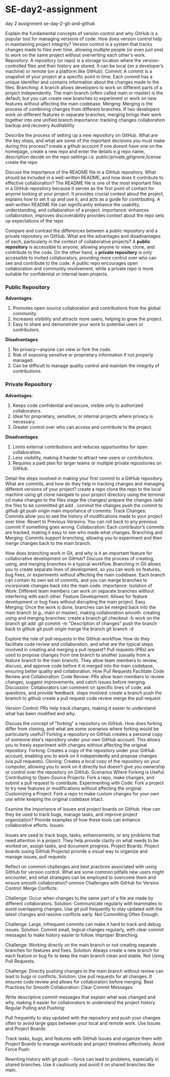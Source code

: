 # SE-day2-assignment
day 2 assignment
se-day-2-git-and-github

Explain the fundamental concepts of version control and why GitHub is a popular tool for managing versions of code. How does version control help in maintaining project integrity?
Version control is a system that tracks changes made to files over time, allowing multiple people (or even just one) to work on the same project without overwriting each other's work. 
Repository: A repository (or repo) is a storage location where the version-controlled files and their history are stored. It can be local (on a developer’s machine) or remote (on a platform like GitHub).
Commit: A commit is a snapshot of your project at a specific point in time. Each commit has a unique identifier and contains information about the changes made to the files.
Branching: A branch allows developers to work on different parts of a project independently. The main branch (often called main or master) is the default, but you can create new branches to experiment or work on new features without affecting the main codebase.
Merging: Merging is the process of combining changes from different branches. If two developers work on different features in separate branches, merging brings their work together into one unified branch
importance:
tracking changes
collaboration
backup and recovery
Auditability

Describe the process of setting up a new repository on GitHub. What are the key steps, and what are some of the important decisions you must make during this process?
create a github account if one doesnt have one
on the homepage, create a new repo and enter the details e.g repo name, description
decide on the repo settings i.e. public/private,gitignore,license
create the repo

Discuss the importance of the README file in a GitHub repository. What should be included in a well-written README, and how does it contribute to effective collaboration?
The README file is one of the most important files in a GitHub repository because it serves as the first point of contact for anyone looking at your project.
It provides crucial context about the project, explains how to set it up and use it, and acts as a guide for contributing.
A well-written README file can significantly enhance the usability, understanding, and collaboration of a project.
importance:
enhances collaboration,
improves discoverability
provides context about the repo
sets up expectations of the repo


Compare and contrast the differences between a public repository and a private repository on GitHub. What are the advantages and disadvantages of each, particularly in the context of collaborative projects?
A **public repository** is accessible to anyone, allowing anyone to view, clone, and contribute to the code. On the other hand, a **private repository** is only accessible to invited collaborators, providing more control over who can see and contribute to the code. A public repo encourages open collaboration and community involvement, while a private repo is more suitable for confidential or internal team projects.

### Public Repository  
**Advantages**:  
1. Promotes open-source collaboration and contributions from the global community.  
2. Increases visibility and attracts more users, helping to grow the project.  
3. Easy to share and demonstrate your work to potential users or contributors.  

**Disadvantages**:  
1. No privacy—anyone can view or fork the code.  
2. Risk of exposing sensitive or proprietary information if not properly managed.  
3. Can be difficult to manage quality control and maintain the integrity of contributions.  

### Private Repository  
**Advantages**:  
1. Keeps code confidential and secure, visible only to authorized collaborators.  
2. Ideal for proprietary, sensitive, or internal projects where privacy is necessary.  
3. Greater control over who can access and contribute to the project.  

**Disadvantages**:  
1. Limits external contributions and reduces opportunities for open collaboration.  
2. Less visibility, making it harder to attract new users or contributors.  
3. Requires a paid plan for larger teams or multiple private repositories on GitHub.  

Detail the steps involved in making your first commit to a GitHub repository. What are commits, and how do they help in tracking changes and managing different versions of your project?
create a repo
clone the repo to the local machine using git clone <repository-url>
navigate to your project directory using the terminal cd <repository-name>
make changes to the files
stage the changes/ prepare the changes /add the files to be committed git add .
commut the changes
push the commit to github git push origin main
 importance of commits:
Track Changes: Commits allow you to see the history of modifications made to your project over time.
Revert to Previous Versions: You can roll back to any previous commit if something goes wrong.
Collaboration: Each contributor’s commits are tracked, making it easy to see who made what changes.
Branching and Merging: Commits support branching, allowing you to experiment and then merge changes back to the main branch.

How does branching work in Git, and why is it an important feature for collaborative development on GitHub? Discuss the process of creating, using, and merging branches in a typical workflow.
Branching in Git allows you to create separate lines of development, so you can work on features, bug fixes, or experiments without affecting the main codebase.
Each branch can contain its own set of commits, and you can merge branches to incorporate changes back into the main code.
importance:
Isolation of Work: Different team members can work on separate branches without interfering with each other.
Feature Development: Allows for feature development or bug fixes without disrupting the main project.
Easy Merging: Once the work is done, branches can be merged back into the main branch (e.g., main or master), making collaboration smooth.
creating using and merging branches:
create a branch git checkout -b <branch-name>
work on the branch git add .git commit -m "Description of changes"
push the branch back to github git push origin <branch-name>
merge the branch git branch -d <branch-name>

Explore the role of pull requests in the GitHub workflow. How do they facilitate code review and collaboration, and what are the typical steps involved in creating and merging a pull request?
Pull requests (PRs) are used to propose changes from one branch to another (usually from a feature branch to the main branch). They allow team members to review, discuss, and approve code before it is merged into the main codebase, ensuring better quality and collaboration.
How Pull Requests Facilitate Code Review and Collaboration:
Code Review: PRs allow team members to review changes, suggest improvements, and catch issues before merging.
Discussion: Collaborators can comment on specific lines of code, ask questions, and provide feedback.
steps involved:
create a branch
push the bramch to github
create a pull request
code review
merge the pull request

Version Control: PRs help track changes, making it easier to understand what has been modified and why.

Discuss the concept of "forking" a repository on GitHub. How does forking differ from cloning, and what are some scenarios where forking would be particularly useful?
Forking a repository on GitHub creates a personal copy of someone else's repository under your own GitHub account. 
This allows you to freely experiment with changes without affecting the original repository.
Forking: Creates a copy of the repository under your GitHub account, enabling you to work on it independently and propose changes (via pull requests).
Cloning: Creates a local copy of the repository on your computer, allowing you to work on it directly but doesn’t give you ownership or control over the repository on GitHub.
Scenarios Where Forking is Useful:
Contributing to Open-Source Projects: Fork a repo, make changes, and submit a pull request to contribute.
Experimenting with Code: Fork a project to try new features or modifications without affecting the original.
Customizing a Project: Fork a repo to make custom changes for your own use while keeping the original codebase intact.

Examine the importance of issues and project boards on GitHub. How can they be used to track bugs, manage tasks, and improve project organization? Provide examples of how these tools can enhance collaborative efforts.
Issues:

Issues are used to track bugs, tasks, enhancements, or any problems that need attention in a project.
They help provide clarity on what needs to be worked on, assign tasks, and document progress.
Project Boards:
Project boards (using GitHub Projects) provide a visual way to organize and manage issues, pull requests

Reflect on common challenges and best practices associated with using GitHub for version control. What are some common pitfalls new users might encounter, and what strategies can be employed to overcome them and ensure smooth collaboration?
ommon Challenges with GitHub for Version Control:
Merge Conflicts:

Challenge: Occur when changes to the same part of a file are made by different collaborators.
Solution: Communicate regularly with teammates to avoid overlapping changes. Use git pull frequently to stay updated with the latest changes and resolve conflicts early.
Not Committing Often Enough:

Challenge: Large, infrequent commits can make it hard to track and debug issues.
Solution: Commit small, logical changes regularly, with clear commit messages to make history easier to follow.
Improper Branching:

Challenge: Working directly on the main branch or not creating separate branches for features and fixes.
Solution: Always create a new branch for each feature or bug fix to keep the main branch clean and stable.
Not Using Pull Requests:

Challenge: Directly pushing changes to the main branch without review can lead to bugs or conflicts.
Solution: Use pull requests for all changes. It ensures code review and allows for collaboration before merging.
Best Practices for Smooth Collaboration:
Clear Commit Messages:

Write descriptive commit messages that explain what was changed and why, making it easier for collaborators to understand the project history.
Regular Pulling and Pushing:

Pull frequently to stay updated with the repository and push your changes often to avoid large gaps between your local and remote work.
Use Issues and Project Boards:

Track tasks, bugs, and features with GitHub Issues and organize them with Project Boards to manage workloads and project timelines effectively.
Avoid Force Push:

Rewriting history with git push --force can lead to problems, especially in shared branches. Use it cautiously and avoid it on shared branches like main.
